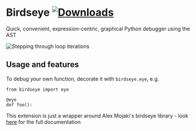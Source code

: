 # Birdseye  [![Downloads](https://vsmarketplacebadge.apphb.com/installs/almenon.birdseye-vscode.svg)](https://marketplace.visualstudio.com/items?itemName=almenon.birdseye-vscode)

Quick, convenient, expression-centric, graphical Python debugger using the AST

![Stepping through loop iterations](https://i.imgur.com/236Gj2E.gif)

## Usage and features

To debug your own function, decorate it with `birdseye.eye`, e.g.

```
from birdseye import eye

@eye
def foo():
```

This extension is just a wrapper around Alex Mojaki's birdseye library - look [here](https://birdseye.readthedocs.io) for the full documentation
